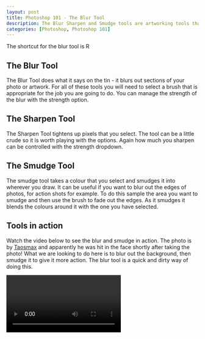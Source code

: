 ```yaml
--- 
layout: post
title: Photoshop 101 - The Blur Tool
description: The Blur Sharpen and Smudge tools are artworking tools that can give photos a different perspective. Also useful for graphical work they are well worth learning. Here's a short overview and a video showing how to use them.
categories: [Photoshop, Photoshop 101]
---
```

The shortcut for the blur tool is R

## The Blur Tool

The Blur Tool does what it says on the tin - it blurs out sections of your photo or artwork. For all of these tools you will need to select a brush that is appropriate for the job you are going to do. You can manage the strength of the blur with the strength option.

## The Sharpen Tool

The Sharpen Tool tightens up pixels that you select. The tool can be a little crude so it is worth playing with the options. Again how much you sharpen can be controlled with the strength dropdown. 

## The Smudge Tool

The smudge tool takes a colour that you select and smudges it into wherever you draw. It can be useful if you want to blur out the edges of photos, for action shots for example. To do this sample the area you want to smudge and then use the brush to fade out the edges. As it smudges it blends the colours around it with the one you have selected. 

## Tools in action

Watch the video below to see the blur and smudge in action. The photo is by [Taosmax][1] and apparently he was hit in the face shortly after taking the photo! What we are looking to do here is to blur out the background, then smudge it to give it more action. The blur tool is a quick and dirty way of doing this.

<video controls>
  <source src="/movies/mp4/blur_tool.mp4" type='video/mp4; codecs="avc1.42E01E, mp4a.40.2"' />
  <source src="/movies/ogv/blur_tool.ogv" type='video/ogg; codecs="theora, vorbis"' />
</video>

 [1]: http://www.flickr.com/photos/taosmax/

